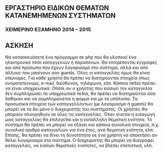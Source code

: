 ## ΕΡΓΑΣΤΗΡΙΟ ΕΙΔΙΚΩΝ ΘΕΜΑΤΩΝ ΚΑΤΑΝΕΜΗΜΕΝΩΝ ΣΥΣΤΗΜΑΤΩΝ
### ΧΕΙΜΕΡΙΝΟ ΕΞΑΜΗΝΟ 2014 – 2015
## ΑΣΚΗΣΗ

Να κατασκευάσετε ένα πρόγραμμα σε php που θα υλοποιεί ένα ηλεκτρονικό τόπο καταγγελιών ή παραπόνων. Θα επιτρέπονται εγγραφές
και από πρόσωπα που έχουν λογαριασμό στο σύστημα, αλλά και από άλλους που μπαίνουν σαν guests. Όλες οι καταγγελίες όμως θα
είναι επώνυμες. Για κάθε χρήστη θα πρέπει να διατηρούνται στοιχεία όπως ονοματεπώνυμο, e-mail, διεύθυνση, τηλέφωνο, κλπ.
Κάποια πεδία πρέπει να είναι υποχρεωτικά. Οπότε αν ο χρήστης που εισάγει την καταγγελία δεν συμπληρώσει τα υποχρεωτικά πεδία,
θα πρέπει να διατηρούνται όσα δόθηκαν και να συμπληρώνεται η φόρμα και με τα υπόλοιπα. Τα προσωπικά στοιχεία των
καταγγελλόντων (με λογαριασμό ή guests) θα μπορεί να τα δει μόνο ο διαχειριστής του συστήματος. Οι χρήστες θα μπορούν
πλοηγηθούν σε όλες τις καταγγελίες. Όταν γίνεται η εισαγωγή μιας καταγγελίας θα επιλέγεται και η κατάλληλη θεματική
ενότητα. Το σύστημα θα πρέπει να μπορεί να εξάγει και κάποια συνολικά στοιχεία, π.χ.
συνολικό αριθμό καταγγελιών για ένα έτος, ανά θεματική ενότητα, κλπ. Επίσης, θα πρέπει να δίνει τη δυνατότητα σε
ένα χρήστη να αποκτήσει αν θέλει λογαριασμό στο σύστημα. Ο διαχειριστής θα μπορεί να διαγράφει καταγγελίες, να
εισάγει θεματικές ενότητες, να βλέπει στατιστικά, κλπ.
